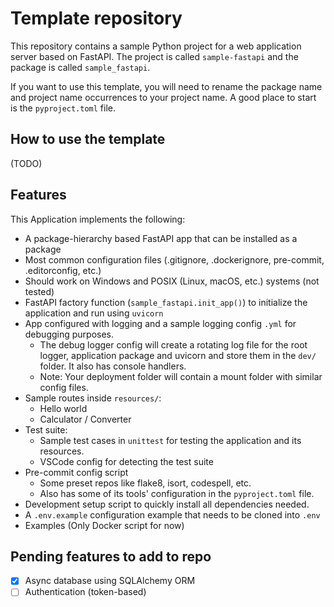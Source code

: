 # Template repository

This repository contains a sample Python project for a web application server based on FastAPI.
The project is called `sample-fastapi` and the package is called `sample_fastapi`.

If you want to use this template, you will need to rename the package name and project name occurrences to your project name. A good place to start is the `pyproject.toml` file.

## How to use the template

(TODO)

## Features

This Application implements the following:

- A package-hierarchy based FastAPI app that can be installed as a package
- Most common configuration files (.gitignore, .dockerignore, pre-commit, .editorconfig, etc.)
- Should work on Windows and POSIX (Linux, macOS, etc.) systems (not tested)
- FastAPI factory function (`sample_fastapi.init_app()`) to initialize the application and run using `uvicorn`
- App configured with logging and a sample logging config `.yml` for debugging purposes.
    - The debug logger config will create a rotating log file for the root logger, application package and uvicorn and store them in the `dev/` folder. It also has console handlers.
    - Note: Your deployment folder will contain a mount folder with similar config files.
- Sample routes inside `resources/`:
    - Hello world
    - Calculator / Converter
- Test suite:
    - Sample test cases in `unittest` for testing the application and its resources.
    - VSCode config for detecting the test suite
- Pre-commit config script
    - Some preset repos like flake8, isort, codespell, etc.
    - Also has some of its tools' configuration in the `pyproject.toml` file.
- Development setup script to quickly install all dependencies needed.
- A `.env.example` configuration example that needs to be cloned into `.env`
- Examples (Only Docker script for now)

## Pending features to add to repo

- [x] Async database using SQLAlchemy ORM
- [ ] Authentication (token-based)
